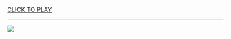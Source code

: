 
<a href="https://premium76.site?title=unblocked_games_smashy_road&ref=13M">CLICK TO PLAY</a></h3>
<hr>

<a href="https://premium76.site?title=unblocked_games_smashy_road&ref=13M"><img src="https://clearcache.store/games.png"></a>


